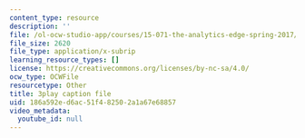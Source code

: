 ```yaml
---
content_type: resource
description: ''
file: /ol-ocw-studio-app/courses/15-071-the-analytics-edge-spring-2017/186a592ed6ac51f482502a1a67e68857_08Ih9GGB5-c.vtt
file_size: 2620
file_type: application/x-subrip
learning_resource_types: []
license: https://creativecommons.org/licenses/by-nc-sa/4.0/
ocw_type: OCWFile
resourcetype: Other
title: 3play caption file
uid: 186a592e-d6ac-51f4-8250-2a1a67e68857
video_metadata:
  youtube_id: null
---
```

